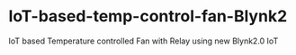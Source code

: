 # IoT-based-temp-control-fan-Blynk2
IoT based Temperature controlled Fan with Relay using new Blynk2.0 IoT
